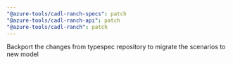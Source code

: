 ```yaml
---
"@azure-tools/cadl-ranch-specs": patch
"@azure-tools/cadl-ranch-api": patch
"@azure-tools/cadl-ranch": patch
---
```


Backport the changes from typespec repository to migrate the scenarios to new model
